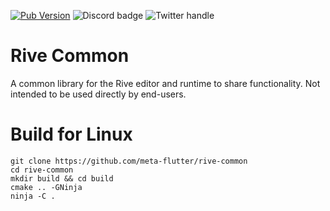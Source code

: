 [![Pub Version](https://img.shields.io/pub/v/rive_common)](https://pub.dev/packages/rive_common)
![Discord badge](https://img.shields.io/discord/532365473602600965)
![Twitter handle](https://img.shields.io/twitter/follow/rive_app.svg?style=social&label=Follow)

# Rive Common

A common library for the Rive editor and runtime to share functionality. Not intended to be used directly by end-users.

# Build for Linux

    git clone https://github.com/meta-flutter/rive-common
    cd rive-common
    mkdir build && cd build
    cmake .. -GNinja
    ninja -C .